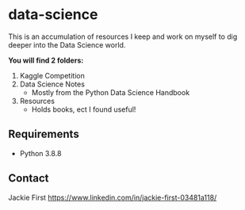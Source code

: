# data-science

This is an accumulation of resources I keep and work on myself to dig deeper into the Data Science world.

**You will find 2 folders:**
1. Kaggle Competition
2. Data Science Notes 
    - Mostly from the Python Data Science Handbook
3. Resources
    - Holds books, ect I found useful!

## Requirements

- Python 3.8.8

## Contact

Jackie First
https://www.linkedin.com/in/jackie-first-03481a118/
